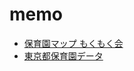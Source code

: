 # memo

- [保育園マップ もくもく会](https://paper.dropbox.com/doc/070115-L6qmf98oUZayfT6momkZD)
- [東京都保育園データ](https://docs.google.com/spreadsheets/d/1m0e-5C9tlBs_p5K9ssK2MSFf3EsBqSOXYhxvxIYsXLw/edit#gid=2010494039)
